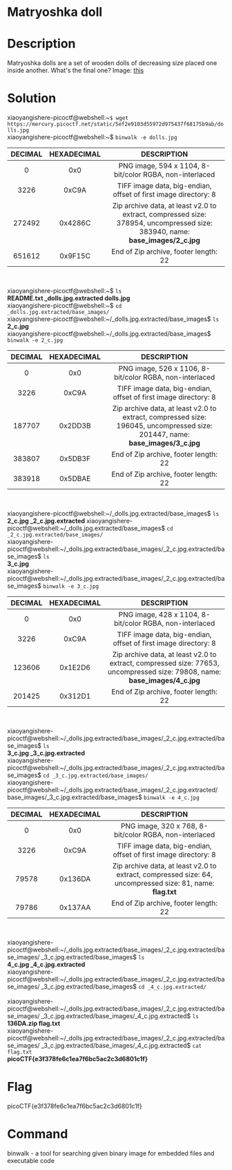 # Matryoshka doll
# Description
Matryoshka dolls are a set of wooden dolls of decreasing size placed one inside another. What's the final one? Image: [this](https://mercury.picoctf.net/static/5ef2e9103d55972d975437f68175b9ab/dolls.jpg)
# Solution
xiaoyangishere-picoctf@webshell:~`$ wget https://mercury.picoctf.net/static/5ef2e9103d55972d975437f68175b9ab/dolls.jpg`<br>
xiaoyangishere-picoctf@webshell:~$ `binwalk -e dolls.jpg` <br> 


| DECIMAL | HEXADECIMAL | DESCRIPTION |
| :-----: | :-----:     | :-----:     |
|0        |     0x0     | PNG image, 594 x 1104, 8-bit/color RGBA, non-interlaced |
|3226     |     0xC9A   | TIFF image data, big-endian, offset of first image directory: 8 |
|272492   |    0x4286C  | Zip archive data, at least v2.0 to extract, compressed size: 378954, uncompressed size: 383940, name: **base_images/2_c.jpg** |
|651612   |   0x9F15C   | End of Zip archive, footer length: 22|
<br>

xiaoyangishere-picoctf@webshell:~$ `ls` <br>
**README.txt  _dolls.jpg.extracted  dolls.jpg** <br>
xiaoyangishere-picoctf@webshell:~$ `cd _dolls.jpg.extracted/base_images/` <br>
xiaoyangishere-picoctf@webshell:~/_dolls.jpg.extracted/base_images$ `ls` <br>
**2_c.jpg** <br>
xiaoyangishere-picoctf@webshell:~/_dolls.jpg.extracted/base_images$ `binwalk -e 2_c.jpg`
<br>

| DECIMAL | HEXADECIMAL | DESCRIPTION |
| :-----: | :-----:     | :-----:     |
|0        |    0x0      | PNG image, 526 x 1106, 8-bit/color RGBA, non-interlaced |
|3226     |     0xC9A   | TIFF image data, big-endian, offset of first image directory: 8 |
|187707   |     0x2DD3B | Zip archive data, at least v2.0 to extract, compressed size: 196045, uncompressed size: 201447, name: **base_images/3_c.jpg** |
|383807   |     0x5DB3F | End of Zip archive, footer length: 22 |
|383918   |     0x5DBAE | End of Zip archive, footer length: 22 |
<br>

xiaoyangishere-picoctf@webshell:~/_dolls.jpg.extracted/base_images$ `ls` <br>
**2_c.jpg  _2_c.jpg.extracted**
xiaoyangishere-picoctf@webshell:~/_dolls.jpg.extracted/base_images$ `cd _2_c.jpg.extracted/base_images/` <br>
xiaoyangishere-picoctf@webshell:~/_dolls.jpg.extracted/base_images/_2_c.jpg.extracted/base_images$ `ls` <br>
**3_c.jpg** <br>
xiaoyangishere-picoctf@webshell:~/_dolls.jpg.extracted/base_images/_2_c.jpg.extracted/base_images$ `binwalk -e 3_c.jpg`
<br>

| DECIMAL | HEXADECIMAL | DESCRIPTION |
| :-----: | :-----:     | :-----:     |
|  0      |   0x0       | PNG image, 428 x 1104, 8-bit/color RGBA, non-interlaced |
|  3226   |   0xC9A     | TIFF image data, big-endian, offset of first image directory: 8 |
|  123606 |   0x1E2D6   | Zip archive data, at least v2.0 to extract, compressed size: 77653, uncompressed size: 79808, name: **base_images/4_c.jpg** |
|  201425 |   0x312D1   | End of Zip archive, footer length: 22 |
<br>

xiaoyangishere-picoctf@webshell:~/_dolls.jpg.extracted/base_images/_2_c.jpg.extracted/base_images$ `ls` <br>
**3_c.jpg  _3_c.jpg.extracted** <br>
xiaoyangishere-picoctf@webshell:~/_dolls.jpg.extracted/base_images/_2_c.jpg.extracted/base_images$ `cd _3_c.jpg.extracted/base_images/` <br>
xiaoyangishere-picoctf@webshell:~/_dolls.jpg.extracted/base_images/_2_c.jpg.extracted/
base_images/_3_c.jpg.extracted/base_images$ `binwalk -e 4_c.jpg` <br> 

| DECIMAL | HEXADECIMAL | DESCRIPTION |
| :-----: | :-----:     | :-----:     |
|  0      |  0x0        |  PNG image, 320 x 768, 8-bit/color RGBA, non-interlaced |
|  3226   |  0xC9A      |  TIFF image data, big-endian, offset of first image directory: 8 |
|  79578  |  0x136DA    |  Zip archive data, at least v2.0 to extract, compressed size: 64, uncompressed size: 81, name: **flag.txt** |
|  79786  |  0x137AA    |  End of Zip archive, footer length: 22 |
<br>

xiaoyangishere-picoctf@webshell:~/_dolls.jpg.extracted/base_images/_2_c.jpg.extracted/base_images/
_3_c.jpg.extracted/base_images$ `ls`<br>
**4_c.jpg   _4_c.jpg.extracted** <br>
xiaoyangishere-picoctf@webshell:~/_dolls.jpg.extracted/base_images/_2_c.jpg.extracted/base_images/
_3_c.jpg.extracted/base_images$ `cd _4_c.jpg.extracted/`<br>  
xiaoyangishere-picoctf@webshell:~/_dolls.jpg.extracted/base_images/_2_c.jpg.extracted/base_images/
_3_c.jpg.extracted/base_images/_4_c.jpg.extracted$ `ls`<br>
**136DA.zip   flag.txt** <br>
xiaoyangishere-picoctf@webshell:~/_dolls.jpg.extracted/base_images/_2_c.jpg.extracted/base_images/
_3_c.jpg.extracted/base_images/_4_c.jpg.extracted$ `cat flag.txt`<br> 
**picoCTF{e3f378fe6c1ea7f6bc5ac2c3d6801c1f}**

# Flag
picoCTF{e3f378fe6c1ea7f6bc5ac2c3d6801c1f}

# Command
binwalk - a tool for searching given binary image for embedded files and executable code
